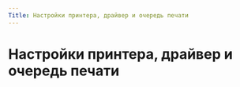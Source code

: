 ```yaml
---
Title: Настройки принтера, драйвер и очередь печати
---
```


Настройки принтера, драйвер и очередь печати
============================================
